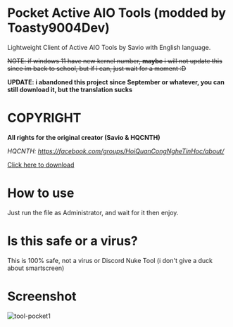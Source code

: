 # Pocket Active AIO Tools (modded by Toasty9004Dev)

Lightweight Client of Active AIO Tools by Savio with English language.

~~NOTE: if windows 11 have new kernel number, **maybe** i will not update this since im back to school, but if i can, just wait for a moment :D~~

**UPDATE: i abandoned this project since September or whatever, you can still download it, but the translation sucks**

# COPYRIGHT

**All rights for the original creator (Savio & HQCNTH)**

*HQCNTH: https://facebook.com/groups/HoiQuanCongNgheTinHoc/about/*

[Click here to download](https://github.com/Toasty9004Dev/PocketActiveAIOTools/releases/download/1.0-light/PocketActiveAIOTools.cmd)

# How to use

Just run the file as Administrator, and wait for it then enjoy.

# Is this safe or a virus?

This is 100% safe, not a virus or Discord Nuke Tool (i don't give a duck about smartscreen)

# Screenshot

![tool-pocket1](https://cdn.discordapp.com/attachments/953969089179701268/959997286333698048/unknown.png)
